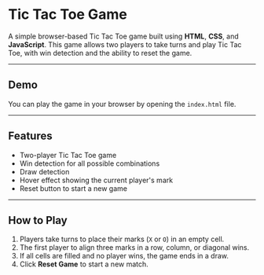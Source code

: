 # Tic Tac Toe Game

A simple browser-based Tic Tac Toe game built using **HTML**, **CSS**, and **JavaScript**. This game allows two players to take turns and play Tic Tac Toe, with win detection and the ability to reset the game.

---


## Demo

You can play the game in your browser by opening the `index.html` file.  

---

## Features

- Two-player Tic Tac Toe game
- Win detection for all possible combinations
- Draw detection
- Hover effect showing the current player's mark
- Reset button to start a new game

---

## How to Play

1. Players take turns to place their marks (`X` or `O`) in an empty cell.
2. The first player to align three marks in a row, column, or diagonal wins.
3. If all cells are filled and no player wins, the game ends in a draw.
4. Click **Reset Game** to start a new match.

